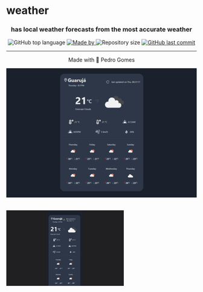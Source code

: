 # weather

<h3 align="center">
   has local weather forecasts from the most accurate weather 
</h3>

<div align="center">
  <img alt="GitHub top language" src="https://img.shields.io/github/languages/top/pedroleinar/weather?color=%2334CB79">

  <a href="https://www.linkedin.com/in/pedroleinar/">
    <img alt="Made by" src="https://img.shields.io/badge/made%20by-Pedro%20Gomes-%2334CB79">
  </a>

  <img alt="Repository size" src="https://img.shields.io/github/repo-size/pedroleinar/weather?color=%2334CB79">

  <a href="https://github.com/pedroleinar/weather/commits/master">
    <img alt="GitHub last commit" src="https://img.shields.io/github/last-commit/pedroleinar/weather?color=%2334CB79">
  </a>

  </div>

---

  <p align="center"> Made with 💜 Pedro Gomes  </p>

<img src=".github/web.png" alt="web image"><br /><br />

  <img src=".github/mobile.png" alt="mobile image" height="200">
